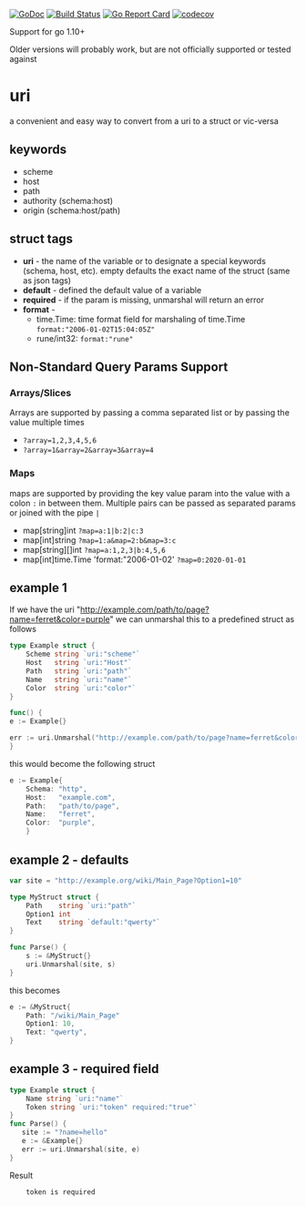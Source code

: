 [![GoDoc](http://img.shields.io/badge/go-documentation-blue.svg?style=flat-square)](https://godoc.org/github.com/jbsmith7741/uri)
[![Build Status](https://travis-ci.com/jbsmith7741/uri.svg?branch=master)](https://travis-ci.com/jbsmith7741/uri)
[![Go Report Card](https://goreportcard.com/badge/github.com/jbsmith7741/uri)](https://goreportcard.com/report/github.com/jbsmith7741/uri)
[![codecov](https://codecov.io/gh/jbsmith7741/uri/branch/master/graph/badge.svg)](https://codecov.io/gh/jbsmith7741/uri)

Support for go 1.10+ 

Older versions will probably work, but are not officially supported or tested against 

# uri

a convenient and easy way to convert from a uri to a struct or vic-versa

## keywords

- scheme
- host
- path
- authority (schema:host)
- origin (schema:host/path)

## struct tags

- **uri** - the name of the variable or to designate a special keywords (schema, host, etc). empty defaults the exact name of the struct (same as json tags)
- **default** - defined the default value of a variable
- **required** - if the param is missing, unmarshal will return an error
- **format** - 
  - time.Time: time format field for marshaling of time.Time `format:"2006-01-02T15:04:05Z"`
  - rune/int32: `format:"rune"`


## Non-Standard Query Params Support 

### Arrays/Slices 
Arrays are supported by passing a comma separated list or by passing the value multiple times

  - `?array=1,2,3,4,5,6`
  - `?array=1&array=2&array=3&array=4`

### Maps
 maps are supported by providing the key value param into the value with a colon `:` in between them. Multiple pairs can be passed as separated params or joined with the pipe `|` 

  - map[string]int `?map=a:1|b:2|c:3` 
  - map[int]string `?map=1:a&map=2:b&map=3:c`
  - map[string][]int `?map=a:1,2,3|b:4,5,6`
  - map[int]time.Time 'format:"2006-01-02' `?map=0:2020-01-01`

## example 1

If we have the uri "http://example.com/path/to/page?name=ferret&color=purple" we can unmarshal this to a predefined struct as follows

``` go
type Example struct {
    Scheme string `uri:"scheme"`
    Host   string `uri:"Host"`
    Path   string `uri:"path"`
    Name   string `uri:"name"`
    Color  string `uri:"color"`
}

func() {
e := Example{}

err := uri.Unmarshal("http://example.com/path/to/page?name=ferret&color=purple", &e)
}
```

this would become the following struct

``` go
e := Example{
    Schema: "http",
    Host:   "example.com",
    Path:   "path/to/page",
    Name:   "ferret",
    Color:  "purple",
    }
```

## example 2 - defaults

``` go
var site = "http://example.org/wiki/Main_Page?Option1=10"

type MyStruct struct {
    Path    string `uri:"path"`
    Option1 int
    Text    string `default:"qwerty"`
}

func Parse() {
    s := &MyStruct{}
    uri.Unmarshal(site, s)
}
```

this becomes

``` go
e := &MyStruct{
    Path: "/wiki/Main_Page"
    Option1: 10,
    Text: "qwerty",
}
```

## example 3 - required field

``` go
type Example struct {
    Name string `uri:"name"`
    Token string `uri:"token" required:"true"`
}
func Parse() {
   site := "?name=hello"
   e := &Example{}
   err := uri.Unmarshal(site, e)
}
```
Result
```
    token is required
```